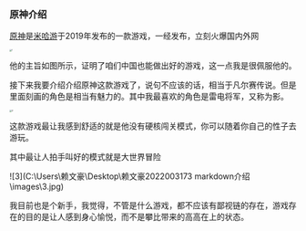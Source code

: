 ### 原神介绍

[原神](https://ys.mihoyo.com/main/)是[米哈游](https://www.mihoyo.com/)于2019年发布的一款游戏，一经发布，立刻火爆国内外网

<img src="C:\Users\赖文豪\Desktop\赖文豪2022003173 markdown介绍\images\1.jpg" alt="1" style="zoom:25%;" />

他的主旨如图所示，证明了咱们中国也能做出好的游戏，这一点我是很佩服他的。

接下来我要介绍介绍原神这款游戏了，说句不应该的话，相当于凡尔赛传说。但是里面刻画的角色是相当有魅力的。其中我最喜欢的角色是雷电将军，又称为影。

<img src="C:\Users\赖文豪\Desktop\赖文豪2022003173 markdown介绍\images\2.jpg" alt="2" style="zoom:25%;" />

这款游戏最让我感到舒适的就是他没有硬核闯关模式，你可以随着你自己的性子去游玩。

其中最让人拍手叫好的模式就是大世界冒险

![3](C:\Users\赖文豪\Desktop\赖文豪2022003173 markdown介绍\images\3.jpg)

我目前也是个新手，我觉得，不管是什么游戏，都不应该有鄙视链的存在，游戏存在的目的是让人感到身心愉悦，而不是攀比带来的高高在上的状态。